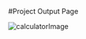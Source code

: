 #Project Output Page

![calculatorImage](https://github.com/rajdipesh/SimpleCalculator/assets/157345420/f568f0c2-b751-420b-99af-94655dd63958)
